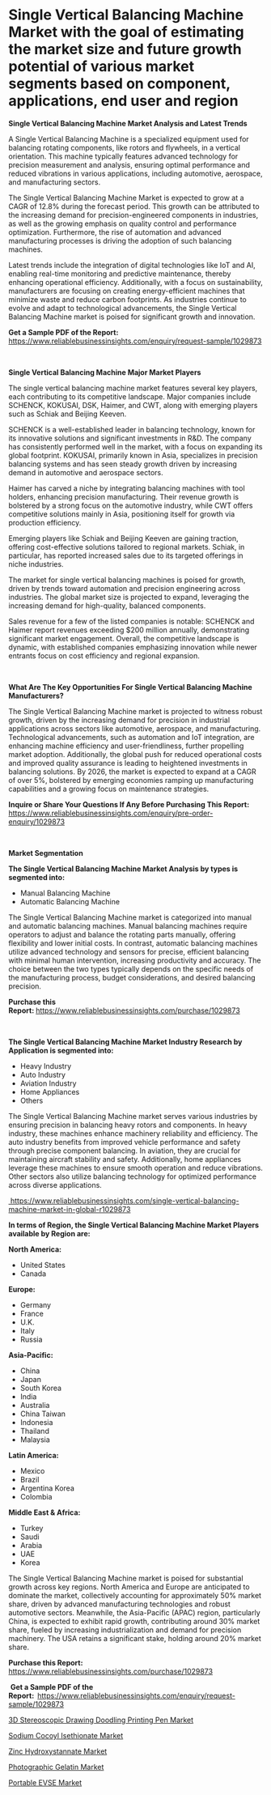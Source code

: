<p><h1>Single Vertical Balancing Machine Market with the goal of estimating the market size and future growth potential of various market segments based on component, applications, end user and region</h1></p><p><strong>Single Vertical Balancing Machine Market Analysis and Latest Trends</strong></p>
<p><p>A Single Vertical Balancing Machine is a specialized equipment used for balancing rotating components, like rotors and flywheels, in a vertical orientation. This machine typically features advanced technology for precision measurement and analysis, ensuring optimal performance and reduced vibrations in various applications, including automotive, aerospace, and manufacturing sectors.</p><p>The Single Vertical Balancing Machine Market is expected to grow at a CAGR of 12.8% during the forecast period. This growth can be attributed to the increasing demand for precision-engineered components in industries, as well as the growing emphasis on quality control and performance optimization. Furthermore, the rise of automation and advanced manufacturing processes is driving the adoption of such balancing machines.</p><p>Latest trends include the integration of digital technologies like IoT and AI, enabling real-time monitoring and predictive maintenance, thereby enhancing operational efficiency. Additionally, with a focus on sustainability, manufacturers are focusing on creating energy-efficient machines that minimize waste and reduce carbon footprints. As industries continue to evolve and adapt to technological advancements, the Single Vertical Balancing Machine market is poised for significant growth and innovation. </p></p>
<p><strong>Get a Sample PDF of the Report:&nbsp;</strong> <a href="https://www.reliablebusinessinsights.com/enquiry/request-sample/1029873">https://www.reliablebusinessinsights.com/enquiry/request-sample/1029873</a></p>
<p>&nbsp;</p>
<p><strong>Single Vertical Balancing Machine Major Market Players</strong></p>
<p><p>The single vertical balancing machine market features several key players, each contributing to its competitive landscape. Major companies include SCHENCK, KOKUSAI, DSK, Haimer, and CWT, along with emerging players such as Schiak and Beijing Keeven. </p><p>SCHENCK is a well-established leader in balancing technology, known for its innovative solutions and significant investments in R&D. The company has consistently performed well in the market, with a focus on expanding its global footprint. KOKUSAI, primarily known in Asia, specializes in precision balancing systems and has seen steady growth driven by increasing demand in automotive and aerospace sectors.</p><p>Haimer has carved a niche by integrating balancing machines with tool holders, enhancing precision manufacturing. Their revenue growth is bolstered by a strong focus on the automotive industry, while CWT offers competitive solutions mainly in Asia, positioning itself for growth via production efficiency.</p><p>Emerging players like Schiak and Beijing Keeven are gaining traction, offering cost-effective solutions tailored to regional markets. Schiak, in particular, has reported increased sales due to its targeted offerings in niche industries.</p><p>The market for single vertical balancing machines is poised for growth, driven by trends toward automation and precision engineering across industries. The global market size is projected to expand, leveraging the increasing demand for high-quality, balanced components.</p><p>Sales revenue for a few of the listed companies is notable: SCHENCK and Haimer report revenues exceeding $200 million annually, demonstrating significant market engagement. Overall, the competitive landscape is dynamic, with established companies emphasizing innovation while newer entrants focus on cost efficiency and regional expansion.</p></p>
<p>&nbsp;</p>
<p><strong>What Are The Key Opportunities For Single Vertical Balancing Machine Manufacturers?</strong></p>
<p><p>The Single Vertical Balancing Machine market is projected to witness robust growth, driven by the increasing demand for precision in industrial applications across sectors like automotive, aerospace, and manufacturing. Technological advancements, such as automation and IoT integration, are enhancing machine efficiency and user-friendliness, further propelling market adoption. Additionally, the global push for reduced operational costs and improved quality assurance is leading to heightened investments in balancing solutions. By 2026, the market is expected to expand at a CAGR of over 5%, bolstered by emerging economies ramping up manufacturing capabilities and a growing focus on maintenance strategies.</p></p>
<p><strong>Inquire or Share Your Questions If Any Before Purchasing This Report:</strong> <a href="https://www.reliablebusinessinsights.com/enquiry/pre-order-enquiry/1029873">https://www.reliablebusinessinsights.com/enquiry/pre-order-enquiry/1029873</a></p>
<p>&nbsp;</p>
<p><strong>Market Segmentation</strong></p>
<p><strong>The Single Vertical Balancing Machine Market Analysis by types is segmented into:</strong></p>
<p><ul><li>Manual Balancing Machine</li><li>Automatic Balancing Machine</li></ul></p>
<p><p>The Single Vertical Balancing Machine market is categorized into manual and automatic balancing machines. Manual balancing machines require operators to adjust and balance the rotating parts manually, offering flexibility and lower initial costs. In contrast, automatic balancing machines utilize advanced technology and sensors for precise, efficient balancing with minimal human intervention, increasing productivity and accuracy. The choice between the two types typically depends on the specific needs of the manufacturing process, budget considerations, and desired balancing precision.</p></p>
<p><strong>Purchase this Report:&nbsp;</strong><a href="https://www.reliablebusinessinsights.com/purchase/1029873">https://www.reliablebusinessinsights.com/purchase/1029873</a></p>
<p>&nbsp;</p>
<p><strong>The Single Vertical Balancing Machine Market Industry Research by Application is segmented into:</strong></p>
<p><ul><li>Heavy Industry</li><li>Auto Industry</li><li>Aviation Industry</li><li>Home Appliances</li><li>Others</li></ul></p>
<p><p>The Single Vertical Balancing Machine market serves various industries by ensuring precision in balancing heavy rotors and components. In heavy industry, these machines enhance machinery reliability and efficiency. The auto industry benefits from improved vehicle performance and safety through precise component balancing. In aviation, they are crucial for maintaining aircraft stability and safety. Additionally, home appliances leverage these machines to ensure smooth operation and reduce vibrations. Other sectors also utilize balancing technology for optimized performance across diverse applications.</p></p>
<p><a href="https://www.reliablebusinessinsights.com/single-vertical-balancing-machine-market-in-global-r1029873">&nbsp;https://www.reliablebusinessinsights.com/single-vertical-balancing-machine-market-in-global-r1029873</a></p>
<p><strong>In terms of Region, the Single Vertical Balancing Machine Market Players available by Region are:</strong></p>
<p>
    <p> <strong> North America: </strong>
        <ul>
            <li>United States</li>
            <li>Canada</li>
        </ul>
        </p> 
    <p> <strong> Europe: </strong>
        <ul>
            <li>Germany</li>
            <li>France</li>
            <li>U.K.</li>
            <li>Italy</li>
            <li>Russia</li>
        </ul>
        </p> 
    <p> <strong> Asia-Pacific: </strong>
        <ul>
            <li>China</li>
            <li>Japan</li>
            <li>South Korea</li>
            <li>India</li>
            <li>Australia</li>
            <li>China Taiwan</li>
            <li>Indonesia</li>
            <li>Thailand</li>
            <li>Malaysia</li>
        </ul>
        </p> 
    <p> <strong> Latin America: </strong>
        <ul>
            <li>Mexico</li>
            <li>Brazil</li>
            <li>Argentina Korea</li>
            <li>Colombia</li>
        </ul>
        </p> 
    <p> <strong> Middle East & Africa: </strong>
        <ul>
            <li>Turkey</li>
            <li>Saudi</li>
            <li>Arabia</li>
            <li>UAE</li>
            <li>Korea</li>
        </ul>
    </p>
    </p>
<p><p>The Single Vertical Balancing Machine market is poised for substantial growth across key regions. North America and Europe are anticipated to dominate the market, collectively accounting for approximately 50% market share, driven by advanced manufacturing technologies and robust automotive sectors. Meanwhile, the Asia-Pacific (APAC) region, particularly China, is expected to exhibit rapid growth, contributing around 30% market share, fueled by increasing industrialization and demand for precision machinery. The USA retains a significant stake, holding around 20% market share.</p></p>
<p><strong>Purchase this Report: </strong><a href="https://www.reliablebusinessinsights.com/purchase/1029873">https://www.reliablebusinessinsights.com/purchase/1029873</a></p>
<p>&nbsp;<strong>Get a Sample PDF of the Report:&nbsp;&nbsp;</strong><a href="https://www.reliablebusinessinsights.com/enquiry/request-sample/1029873">https://www.reliablebusinessinsights.com/enquiry/request-sample/1029873</a></p>
<p><strong></strong></p>
<p><p><a href="https://github.com/AngelaWalsh696/Market-Research-Report-List-1/blob/main/3d-stereoscopic-drawing-doodling-printing-pen-market.md">3D Stereoscopic Drawing Doodling Printing Pen Market</a></p><p><a href="https://www.linkedin.com/pulse/how-sodium-cocoyl-isethionate-market-changing-from-2024-8loze?trackingId=HZyyKUvsRaqu5vSHCa9ALw%3D%3D">Sodium Cocoyl Isethionate Market</a></p><p><a href="https://medium.com/@lawrencekelley6262/the-zinc-hydroxystannate-market-has-witnessed-significant-growth-in-recent-years-and-this-trend-a1a2a3f494be">Zinc Hydroxystannate Market</a></p><p><a href="https://medium.com/@lawrencekelley6262/the-photographic-gelatin-market-industry-provides-a-comprehensive-and-current-analysis-of-the-fc073f73e514">Photographic Gelatin Market</a></p><p><a href="https://www.linkedin.com/pulse/global-portable-evse-market-trends-analysis-future-growth-2fd3e?trackingId=KFSWIAA9RNiFWx5ks3ScAw%3D%3D">Portable EVSE Market</a></p></p>